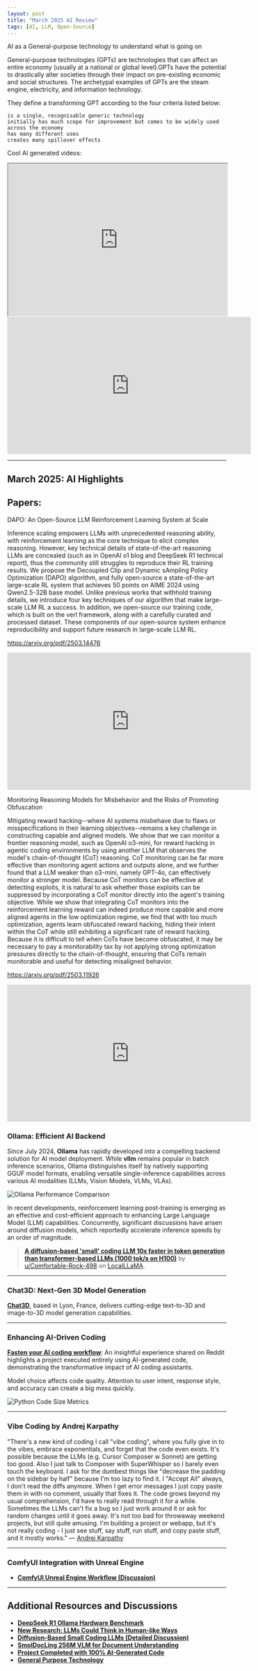 ```yaml
---
layout: post
title: "March 2025 AI Review"
tags: [AI, LLM, Open-Source]
---
```


AI as a General-purpose technology to understand what is going on

General-purpose technologies (GPTs) are technologies that can affect an entire economy (usually at a national or global level).GPTs have the potential to drastically alter societies through their impact on pre-existing economic and social structures. The archetypal examples of GPTs are the steam engine, electricity, and information technology.

They define a transforming GPT according to the four criteria listed below:

    is a single, recognisable generic technology
    initially has much scope for improvement but comes to be widely used across the economy
    has many different uses
    creates many spillover effects


Cool AI generated videos:

<iframe width="100%" height="350" src="https://packaged-media.redd.it/1fjjrjf8ip8e1/pb/m2-res_640p.mp4?m=DASHPlaylist.mpd&v=1&e=1743015600&s=1cdd9b402bb27aae2dc6a541effc955661865f81"></iframe>

<iframe width="560" height="315" src="https://www.youtube.com/embed/Xa9Sg-j62xY?si=839VdizR_m7x5npY" title="YouTube video player" frameborder="0" allow="accelerometer; autoplay; clipboard-write; encrypted-media; gyroscope; picture-in-picture; web-share" referrerpolicy="strict-origin-when-cross-origin" allowfullscreen></iframe>

---

## March 2025: AI Highlights

## Papers:

DAPO: An Open-Source LLM Reinforcement Learning System at Scale

Inference scaling empowers LLMs with unprecedented reasoning ability, with reinforcement learning as the core technique to elicit complex reasoning. However, key technical details of state-of-the-art reasoning LLMs are concealed (such as in OpenAI o1 blog and DeepSeek R1 technical report), thus the community still struggles to reproduce their RL training results. We propose the Decoupled Clip and Dynamic sAmpling Policy Optimization (DAPO) algorithm, and fully open-source a state-of-the-art large-scale RL system that achieves 50 points on AIME 2024 using Qwen2.5-32B base model. Unlike previous works that withhold training details, we introduce four key techniques of our algorithm that make large-scale LLM RL a success. In addition, we open-source our training code, which is built on the verl framework, along with a carefully curated and processed dataset. These components of our open-source system enhance reproducibility and support future research in large-scale LLM RL. 

https://arxiv.org/pdf/2503.14476


<iframe width="560" height="315" src="https://www.youtube.com/embed/ZLlQWJ8FsDA?si=FTUFwlECJLSjm3Kq" title="YouTube video player" frameborder="0" allow="accelerometer; autoplay; clipboard-write; encrypted-media; gyroscope; picture-in-picture; web-share" referrerpolicy="strict-origin-when-cross-origin" allowfullscreen></iframe>

Monitoring Reasoning Models for Misbehavior and the Risks of Promoting Obfuscation

Mitigating reward hacking--where AI systems misbehave due to flaws or misspecifications in their learning objectives--remains a key challenge in constructing capable and aligned models. We show that we can monitor a frontier reasoning model, such as OpenAI o3-mini, for reward hacking in agentic coding environments by using another LLM that observes the model's chain-of-thought (CoT) reasoning. CoT monitoring can be far more effective than monitoring agent actions and outputs alone, and we further found that a LLM weaker than o3-mini, namely GPT-4o, can effectively monitor a stronger model. Because CoT monitors can be effective at detecting exploits, it is natural to ask whether those exploits can be suppressed by incorporating a CoT monitor directly into the agent's training objective. While we show that integrating CoT monitors into the reinforcement learning reward can indeed produce more capable and more aligned agents in the low optimization regime, we find that with too much optimization, agents learn obfuscated reward hacking, hiding their intent within the CoT while still exhibiting a significant rate of reward hacking. Because it is difficult to tell when CoTs have become obfuscated, it may be necessary to pay a monitorability tax by not applying strong optimization pressures directly to the chain-of-thought, ensuring that CoTs remain monitorable and useful for detecting misaligned behavior. 

https://arxiv.org/pdf/2503.11926

<iframe width="560" height="315" src="https://www.youtube.com/embed/h1pSQRR4Hyw?si=UW_CGj1Y4k0VktJ9" title="YouTube video player" frameborder="0" allow="accelerometer; autoplay; clipboard-write; encrypted-media; gyroscope; picture-in-picture; web-share" referrerpolicy="strict-origin-when-cross-origin" allowfullscreen></iframe>

### Ollama: Efficient AI Backend

Since July 2024, **Ollama** has rapidly developed into a compelling backend solution for AI model deployment. While **vllm** remains popular in batch inference scenarios, Ollama distinguishes itself by natively supporting GGUF model formats, enabling versatile single-inference capabilities across various AI modalities (LLMs, Vision Models, VLMs, VLAs).

![Ollama Performance Comparison](/images/ollamaspeed.png "Ollama Performance Comparison")

In recent developments, reinforcement learning post-training is emerging as an effective and cost-efficient approach to enhancing Large Language Model (LLM) capabilities. Concurrently, significant discussions have arisen around diffusion models, which reportedly accelerate inference speeds by an order of magnitude.

> [**A diffusion-based 'small' coding LLM 10x faster in token generation than transformer-based LLMs (1000 tok/s on H100)**](https://www.reddit.com/r/LocalLLaMA/comments/1izoyxk/a_diffusion_based_small_coding_llm_that_is_10x/) by [u/Comfortable-Rock-498](https://www.reddit.com/user/Comfortable-Rock-498/) on [LocalLLaMA](https://www.reddit.com/r/LocalLLaMA/).

---

### Chat3D: Next-Gen 3D Model Generation

[**Chat3D**](https://chat3d.ai/), based in Lyon, France, delivers cutting-edge text-to-3D and image-to-3D model generation capabilities.

---

### Enhancing AI-Driven Coding

[**Fasten your AI coding workflow**](https://www.reddit.com/r/ClaudeAI/comments/1jj2ucr/i_completed_a_project_with_100_aigenerated_code/): An insightful experience shared on Reddit highlights a project executed entirely using AI-generated code, demonstrating the transformative impact of AI coding assistants.

Model choice affects code quality. Attention to user intent, response style, and accuracy can create a big mess quickly.

![Python Code Size Metrics](../images/averagepythonsize.png)

---

### Vibe Coding by Andrej Karpathy

"There's a new kind of coding I call "vibe coding", where you fully give in to the vibes, embrace exponentials, and forget that the code even exists. It's possible because the LLMs (e.g. Cursor Composer w Sonnet) are getting too good. Also I just talk to Composer with SuperWhisper so I barely even touch the keyboard. I ask for the dumbest things like "decrease the padding on the sidebar by half" because I'm too lazy to find it. I "Accept All" always, I don't read the diffs anymore. When I get error messages I just copy paste them in with no comment, usually that fixes it. The code grows beyond my usual comprehension, I'd have to really read through it for a while. Sometimes the LLMs can't fix a bug so I just work around it or ask for random changes until it goes away. It's not too bad for throwaway weekend projects, but still quite amusing. I'm building a project or webapp, but it's not really coding - I just see stuff, say stuff, run stuff, and copy paste stuff, and it mostly works." — [Andrej Karpathy](https://twitter.com/karpathy/status/1886192184808149383)

---

### ComfyUI Integration with Unreal Engine

- [**ComfyUI Unreal Engine Workflow (Discussion)**](https://www.reddit.com/r/comfyui/comments/1jfiakn/unreal_engine_comfyui_workflow/)

---

## Additional Resources and Discussions

- [**DeepSeek R1 Ollama Hardware Benchmark**](https://www.reddit.com/r/LocalLLaMA/comments/1i69dhz/deepseek_r1_ollama_hardware_benchmark_for_localllm/)
- [**New Research: LLMs Could Think in Human-like Ways**](https://www.reddit.com/r/LocalLLaMA/comments/1inch7r/a_new_paper_demonstrates_that_llms_could_think_in/)
- [**Diffusion-Based Small Coding LLMs (Detailed Discussion)**](https://www.reddit.com/r/LocalLLaMA/comments/1izoyxk/a_diffusion_based_small_coding_llm_that_is_10x/)
- [**SmolDocLing 256M VLM for Document Understanding**](https://www.reddit.com/r/LocalLLaMA/comments/1je4eka/smoldocling_256m_vlm_for_document_understanding/)
- [**Project Completed with 100% AI-Generated Code**](https://www.reddit.com/r/ClaudeAI/comments/1jj2ucr/i_completed_a_project_with_100_aigenerated_code/)
- [**General Purpose Technology**](https://en.wikipedia.org/wiki/General-purpose_technology/)